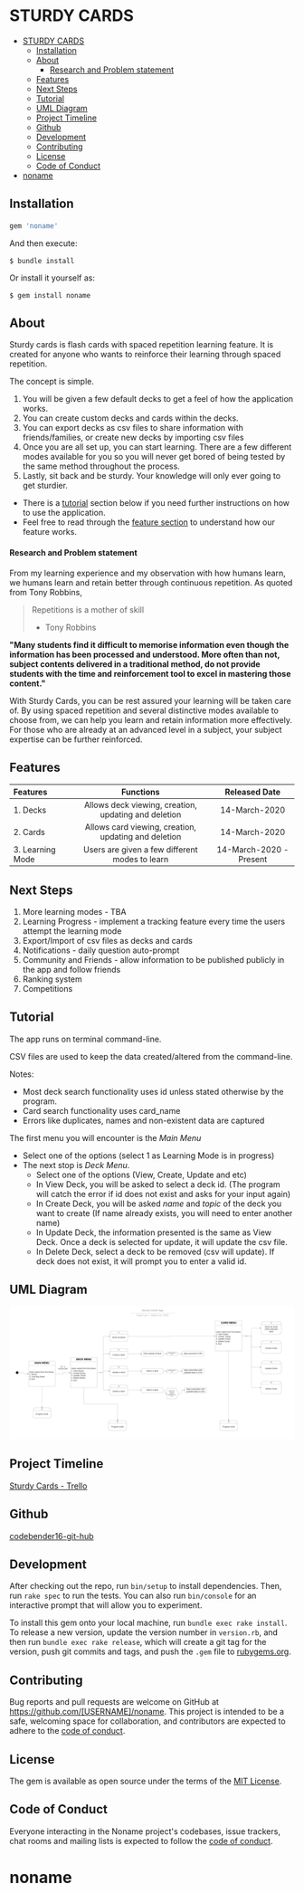 # STURDY CARDS

- [STURDY CARDS](#sturdy-cards)
  - [Installation](#installation)
  - [About](#about)
      - [Research and Problem statement](#research-and-problem-statement)
  - [Features](#features)
  - [Next Steps](#next-steps)
  - [Tutorial](#tutorial)
  - [UML Diagram](#uml-diagram)
  - [Project Timeline](#project-timeline)
  - [Github](#github)
  - [Development](#development)
  - [Contributing](#contributing)
  - [License](#license)
  - [Code of Conduct](#code-of-conduct)
- [noname](#noname)


## Installation

```ruby
gem 'noname'
```

And then execute:

    $ bundle install

Or install it yourself as:

    $ gem install noname

## About


Sturdy cards is flash cards with spaced repetition learning feature. It is created for anyone who wants to reinforce their learning through spaced repetition.

The concept is simple.

1. You will be given a few default decks to get a feel of how the application works. 
2. You can create custom decks and cards within the decks. 
3. You can export decks as csv files to share information with friends/families, or create new decks by importing csv files
4. Once you are all set up, you can start learning. There are a few different modes available for you so you will never get bored of being tested by the same method throughout the process.
5. Lastly, sit back and be sturdy. Your knowledge will only ever going to get sturdier.



* There is a [tutorial](##Tutorial) section below if you need further instructions on how to use the application.
* Feel free to read through the [feature section](##Features) to understand how our feature works.



#### Research and Problem statement 

From my learning experience and my observation with how humans learn, we humans learn and retain better through continuous repetition. As quoted from Tony Robbins,

> Repetitions is a mother of skill
> - Tony Robbins

**"Many students find it difficult to memorise information even though the information has been processed and understood. More often than not, subject contents delivered in a traditional method, do not provide students with the time and reinforcement tool to excel in mastering those content."**

With Sturdy Cards, you can be rest assured your learning will be taken care of. By using spaced repetition and several distinctive modes available to choose from, we can help you learn and retain information more effectively. For those who are already at an advanced level in a subject, your subject expertise can be further reinforced. 

## Features

|   Features    |              Functions                                 |        Released Date                     |
|:----------------- | :--------------------------------------------------------: | :---------------------------------: |
|1. Decks | Allows deck viewing, creation, updating and deletion | 14-March-2020 |
|2. Cards | Allows card viewing, creation, updating and deletion |         14-March-2020 |
|3. Learning Mode | Users are given a few different modes to learn |         14-March-2020 - Present |

## Next Steps

1. More learning modes - TBA
2. Learning Progress - implement a tracking feature every time the users attempt the learning mode
3. Export/Import of csv files as decks and cards
4. Notifications - daily question auto-prompt
5. Community and Friends - allow information to be published publicly in the app and follow friends
6. Ranking system
7. Competitions

## Tutorial

The app runs on terminal command-line. 

CSV files are used to keep the data created/altered from the command-line.

Notes:
  * Most deck search functionality uses id unless stated otherwise by the program. 
  * Card search functionality uses card_name
  * Errors like duplicates, names and non-existent data are captured

The first menu you will encounter is the *Main Menu*
* Select one of the options (select 1 as Learning Mode is in progress)
* The next stop is *Deck Menu*. 
  * Select one of the options (View, Create, Update and etc) 
  *  In View Deck, you will be asked to select a deck id. (The program will catch the error if id does not exist and asks for your input again)
  *  In Create Deck, you will be asked *name* and *topic* of the deck you want to create (If name already exists, you will need to enter another name)
  *  In Update Deck, the information presented is the same as View Deck. Once a deck is selected for update, it will update the csv file.
  *  In Delete Deck, select a deck to be removed (csv will update). If deck does not exist, it will prompt you to enter a valid id.


## UML Diagram 

![UML Diagram](./resources/UML&#32;Sturdy&#32;Cards.png)

## Project Timeline 

[Sturdy Cards - Trello](https://trello.com/b/crD1QQab/sturdycards-terminal-app)

## Github 

[codebender16-git-hub](https://github.com/codebender16/noname)

## Development

After checking out the repo, run `bin/setup` to install dependencies. Then, run `rake spec` to run the tests. You can also run `bin/console` for an interactive prompt that will allow you to experiment.

To install this gem onto your local machine, run `bundle exec rake install`. To release a new version, update the version number in `version.rb`, and then run `bundle exec rake release`, which will create a git tag for the version, push git commits and tags, and push the `.gem` file to [rubygems.org](https://rubygems.org).

## Contributing

Bug reports and pull requests are welcome on GitHub at https://github.com/[USERNAME]/noname. This project is intended to be a safe, welcoming space for collaboration, and contributors are expected to adhere to the [code of conduct](https://github.com/[USERNAME]/noname/blob/master/CODE_OF_CONDUCT.md).


## License

The gem is available as open source under the terms of the [MIT License](https://opensource.org/licenses/MIT).

## Code of Conduct

Everyone interacting in the Noname project's codebases, issue trackers, chat rooms and mailing lists is expected to follow the [code of conduct](https://github.com/[USERNAME]/noname/blob/master/CODE_OF_CONDUCT.md).
# noname
